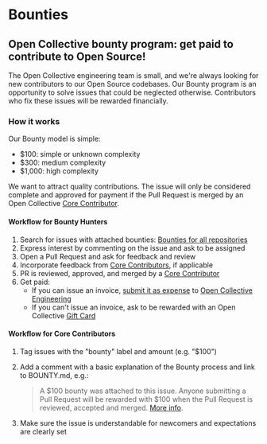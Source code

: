 # Bounties



## Open Collective bounty program: get paid to contribute to Open Source!

The Open Collective engineering team is small, and we're always looking for new contributors to our Open Source codebases. Our Bounty program is an opportunity to solve issues that could be neglected otherwise. Contributors who fix these issues will be rewarded financially.

### How it works

Our Bounty model is simple:

* $100: simple or unknown complexity
* $300: medium complexity
* $1,000: high complexity

We want to attract quality contributions. The issue will only be considered complete and approved for payment if the Pull Request is merged by an Open Collective [Core Contributor](https://github.com/orgs/opencollective/teams/core-contributors).

#### Workflow for Bounty Hunters

1. Search for issues with attached bounties: [Bounties for all repositories](https://github.com/opencollective/opencollective/issues?utf8=✓&q=is%3Aissue+is%3Aopen+label%3Abounty)
2. Express interest by commenting on the issue and ask to be assigned
3. Open a Pull Request and ask for feedback and review
4. Incorporate feedback from [Core Contributors](https://github.com/orgs/opencollective/teams/core-contributors), if applicable
5. PR is reviewed, approved, and merged by a [Core Contributor](https://github.com/orgs/opencollective/teams/core-contributors)
6. Get paid:
   * If you can issue an invoice, [submit it as expense](../expenses/submitting-expenses.md) to [Open Collective Engineering](https://opencollective.com/engineering)
   * If you can't issue an invoice, ask to be rewarded with an Open Collective [Gift Card](../backers-and-sponsors/gift-cards.md)

#### Workflow for Core Contributors

1. Tag issues with the "bounty" label and amount \(e.g. "$100"\)
2. Add a comment with a basic explanation of the Bounty process and link to BOUNTY.md, e.g.:

   > A $100 bounty was attached to this issue. Anyone submitting a Pull Request will be rewarded with $100 when the Pull Request is reviewed, accepted and merged. [More info](BOUNTY.md).

3. Make sure the issue is understandable for newcomers and expectations are clearly set


